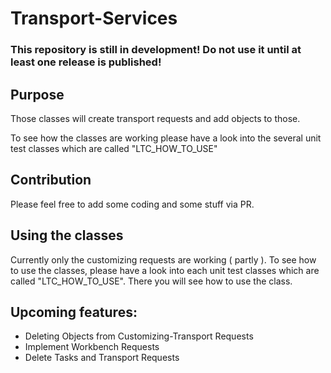 # Transport-Services

### This repository is still in development! Do not use it until at least one release is published! 

## Purpose

Those classes will create transport requests and add objects to those.  

To see how the classes are working please have a look into the several unit test classes which are called "LTC_HOW_TO_USE" 

## Contribution
Please feel free to add some coding and some stuff via PR. 

## Using the classes
Currently only the customizing requests are working ( partly ).
To see how to use the classes, please have a look into each unit test classes which are called "LTC_HOW_TO_USE". There you will see how to use the class. 

## Upcoming features: 
- Deleting Objects from Customizing-Transport Requests
- Implement Workbench Requests
- Delete Tasks and Transport Requests
